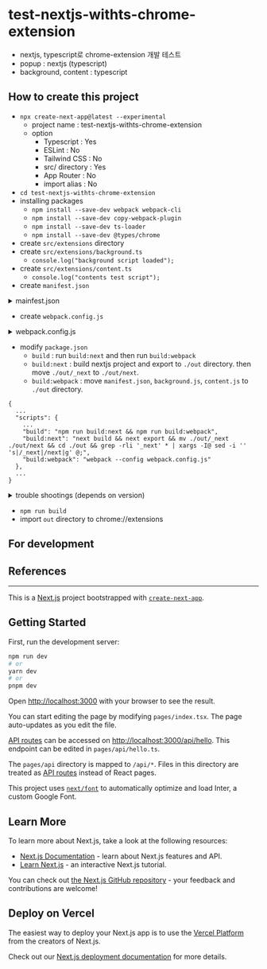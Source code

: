 # test-nextjs-withts-chrome-extension

- nextjs, typescript로 chrome-extension 개발 테스트
- popup : nextjs (typescript)
- background, content : typescript

## How to create this project

- `npx create-next-app@latest --experimental`
  - project name : test-nextjs-withts-chrome-extension
  - option
    - Typescript : Yes
    - ESLint : No
    - Tailwind CSS : No
    - src/ directory : Yes
    - App Router : No
    - import alias : No
- `cd test-nextjs-withts-chrome-extension`
- installing packages
  - `npm install --save-dev webpack webpack-cli`
  - `npm install --save-dev copy-webpack-plugin`
  - `npm install --save-dev ts-loader`
  - `npm install --save-dev @types/chrome`
- create `src/extensions` directory
- create `src/extensions/background.ts`
  - `console.log("background script loaded");`
- create `src/extensions/content.ts`
  - `console.log("contents test script");`
- create `manifest.json`
<details>
  <summary> mainfest.json </summary>

```
{
  "name": "NextJS, Typescript Chrome Extension Test",
  "description": "just for test",
  "version": "1.0",
  "manifest_version": 3,
  "permissions": ["activeTab", "scripting"],
  "action": {
    "default_popup": "index.html",
    "default_icon": "favicon.ico"
  },
  "background": {
    "service_worker": "extension/background.js"
  },
  "content_scripts": [
    {
      "js": ["extension/content.js"],
      "matches": ["https://*/*"]
    }
  ]
}
```

</details>

- create `webpack.config.js`
<details>
  <summary> webpack.config.js </summary>

```
const path = require("path");
const CopyPlugin = require("copy-webpack-plugin");
module.exports = {
  mode: "production",
  entry: {
    background: path.resolve(__dirname, "src", "extensions", "background.ts"),
    content: path.resolve(__dirname, "src", "extensions", "content.ts"),
  },
  output: {
    path: path.join(__dirname, "./out/extension"),
    filename: "[name].js",
  },
  resolve: {
    extensions: [".ts", ".js"],
  },
  module: {
    rules: [
      {
        test: /\.tsx?$/,
        loader: "ts-loader",
        exclude: /node_modules/,
      },
    ],
  },
  plugins: [
    new CopyPlugin({
      patterns: [{ from: "manifest.json", to: "../manifest.json" }],
    }),
  ],
};
```

</details>

- modify `package.json`
  - `build` : run `build:next` and then run `build:webpack`
  - `build:next` : build nextjs project and export to `./out` directory. then move `./out/_next` to `./out/next`.
  - `build:webpack` : move `manifest.json`, `background.js`, `content.js` to `./out` directory.

```
{
  ...
  "scripts": {
    ...
    "build": "npm run build:next && npm run build:webpack",
    "build:next": "next build && next export && mv ./out/_next ./out/next && cd ./out && grep -rli '_next' * | xargs -I@ sed -i '' 's|/_next|/next|g' @;",
    "build:webpack": "webpack --config webpack.config.js"
  },
  ...
}
```

<details>
  <summary> trouble shootings (depends on version) </summary>

- modify `next.config.js` (add `images.unoptimized=true`)

```
/** @type {import('next').NextConfig} */
const nextConfig = {
  reactStrictMode: true,
  images: {
    unoptimized: true,
  },
};

module.exports = nextConfig;
```

- modify `tsconfig.json`

  - modify `compilerOptions.noEmit` to `false`

- modify `src/styles/globals.css`
  - add `html, body { max-width: 500 }`

</details>

- `npm run build`
- import `out` directory to chrome://extensions

## For development

## References

---

This is a [Next.js](https://nextjs.org/) project bootstrapped with [`create-next-app`](https://github.com/vercel/next.js/tree/canary/packages/create-next-app).

## Getting Started

First, run the development server:

```bash
npm run dev
# or
yarn dev
# or
pnpm dev
```

Open [http://localhost:3000](http://localhost:3000) with your browser to see the result.

You can start editing the page by modifying `pages/index.tsx`. The page auto-updates as you edit the file.

[API routes](https://nextjs.org/docs/api-routes/introduction) can be accessed on [http://localhost:3000/api/hello](http://localhost:3000/api/hello). This endpoint can be edited in `pages/api/hello.ts`.

The `pages/api` directory is mapped to `/api/*`. Files in this directory are treated as [API routes](https://nextjs.org/docs/api-routes/introduction) instead of React pages.

This project uses [`next/font`](https://nextjs.org/docs/basic-features/font-optimization) to automatically optimize and load Inter, a custom Google Font.

## Learn More

To learn more about Next.js, take a look at the following resources:

- [Next.js Documentation](https://nextjs.org/docs) - learn about Next.js features and API.
- [Learn Next.js](https://nextjs.org/learn) - an interactive Next.js tutorial.

You can check out [the Next.js GitHub repository](https://github.com/vercel/next.js/) - your feedback and contributions are welcome!

## Deploy on Vercel

The easiest way to deploy your Next.js app is to use the [Vercel Platform](https://vercel.com/new?utm_medium=default-template&filter=next.js&utm_source=create-next-app&utm_campaign=create-next-app-readme) from the creators of Next.js.

Check out our [Next.js deployment documentation](https://nextjs.org/docs/deployment) for more details.
